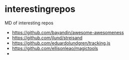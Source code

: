 interestingrepos
================

MD of interesting repos

* https://github.com/bayandin/awesome-awesomeness
* https://github.com/jlund/streisand
* https://github.com/eduardolundgren/tracking.js
* https://github.com/ellisonleao/magictools
* 
